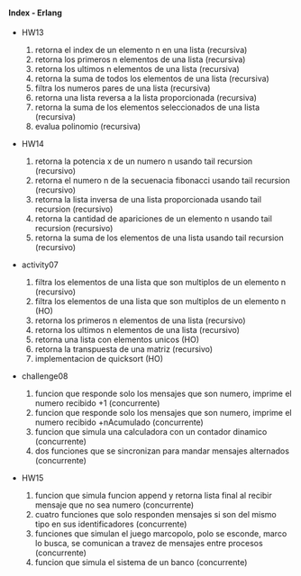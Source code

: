 #### Index - Erlang ####

- HW13 
	1. retorna el index de un elemento n en una lista (recursiva)
	2. retorna los primeros n elementos de una lista (recursiva)
	3. retorna los ultimos n elementos de una lista (recursiva)
	4. retorna la suma de todos los elementos de una lista (recursiva)
	5. filtra los numeros pares de una lista (recursiva)
	6. retorna una lista reversa a la lista proporcionada (recursiva)
	7. retorna la suma de los elementos seleccionados de una lista (recursiva)
	8. evalua polinomio (recursiva)

- HW14 
	1. retorna la potencia x de un numero n usando tail recursion (recursivo)
	2. retorna el numero n de la secuenacia fibonacci usando tail recursion (recursivo)
	3. retorna la lista inversa de una lista proporcionada usando tail recursion (recursivo)
	4. retorna la cantidad de apariciones de un elemento n usando tail recursion (recursivo)
	5. retorna la suma de los elementos de una lista usando tail recursion (recursivo)

- activity07 
	1. filtra los elementos de una lista que son multiplos de un elemento n (recursivo)
	2. filtra los elementos de una lista que son multiplos de un elemento n (HO)
	3. retorna los primeros n elementos de una lista (recursivo)
	4. retorna los ultimos n elementos de una lista (recursivo)
	5. retorna una lista con elementos unicos (HO)
	6. retorna la transpuesta de una matriz (recursivo)
	7. implementacion de quicksort (HO)

- challenge08 
	1. funcion que responde solo los mensajes que son numero, imprime el numero recibido +1 (concurrente)
	2. funcion que responde solo los mensajes que son numero, imprime el numero recibido +nAcumulado (concurrente)
	3. funcion que simula una calculadora con un contador dinamico (concurrente)
	4. dos funciones que se sincronizan para mandar mensajes alternados (concurrente)

- HW15 
	1. funcion que simula funcion append y retorna lista final al recibir mensaje que no sea numero (concurrente)
	2. cuatro funciones que solo responden mensajes si son del mismo tipo en sus identificadores (concurrente)
	3. funciones que simulan el juego marcopolo, polo se esconde, marco lo busca, se comunican a travez de mensajes entre procesos (concurrente)
	4. funcion que simula el sistema de un banco (concurrente)